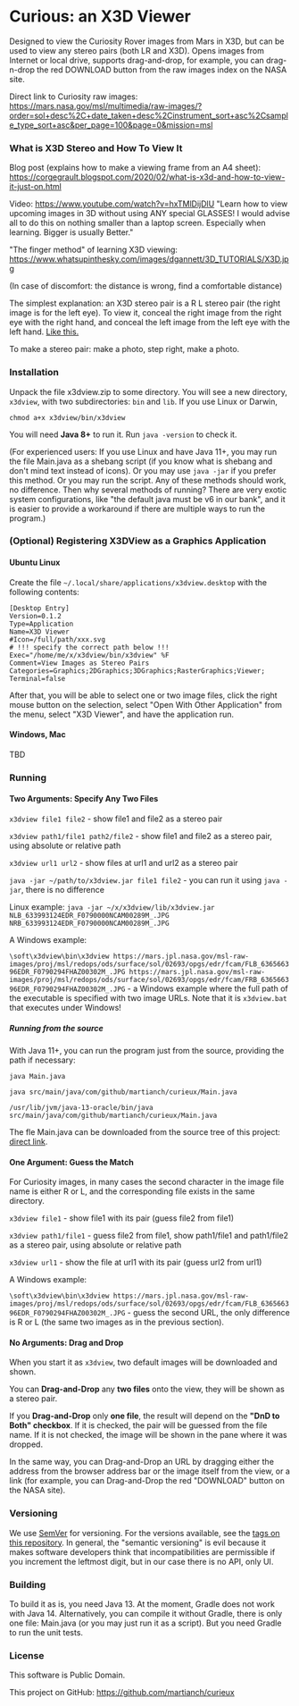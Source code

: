 
# Curious: an X3D Viewer

Designed to view the Curiosity Rover images from Mars in X3D, but can be used to view any stereo pairs (both LR and X3D).
Opens images from Internet or local drive, supports drag-and-drop, for example, you can drag-n-drop the red DOWNLOAD
button from the raw images index on the NASA site.

Direct link to Curiosity raw images: https://mars.nasa.gov/msl/multimedia/raw-images/?order=sol+desc%2C+date_taken+desc%2Cinstrument_sort+asc%2Csample_type_sort+asc&per_page=100&page=0&mission=msl

### What is X3D Stereo and How To View It

Blog post (explains how to make a viewing frame from an A4 sheet): https://corgegrault.blogspot.com/2020/02/what-is-x3d-and-how-to-view-it-just-on.html

Video: https://www.youtube.com/watch?v=hxTMlDijDlU
"Learn how to view upcoming images in 3D without using ANY special GLASSES! I would advise all to do this on nothing smaller than a laptop screen.  Especially when learning.
Bigger is usually Better." 

"The finger method" of learning X3D viewing: https://www.whatsupinthesky.com/images/dgannett/3D_TUTORIALS/X3D.jpg

(In case of discomfort: the distance is wrong, find a comfortable distance)

The simplest explanation: an X3D stereo pair is a R L stereo pair (the right image is for the left eye).
To view it, conceal the right image from the right eye with the right hand, and conceal the left image from the left eye with the left hand.
[Like this.](https://1.bp.blogspot.com/-PhMNZxEyuVE/XlAqaTOKAeI/AAAAAAAAAQ0/UMxy463wwpUsSHS40IJuJtweWaSwWGhsgCLcBGAsYHQ/s1600/stereo-tits.png)

To make a stereo pair: make a photo, step right, make a photo.

### Installation

Unpack the file x3dview.zip to some directory. You will see a new directory, `x3dview`, with two subdirectories: `bin` and `lib`.
If you use Linux or Darwin, 
```
chmod a+x x3dview/bin/x3dview
```

You will need **Java 8+** to run it. Run `java -version` to check it. 

(For experienced users: If you use Linux and have Java 11+, you may run the file Main.java as a shebang script (if you know what is shebang and don't mind text instead of icons). Or you may use `java -jar` if you prefer this method. Or you may run the script. Any of these methods should work, no difference. Then why several methods of running? There are very exotic system configurations, like "the default java must be v6 in our bank", and it is easier to provide a workaround if there are multiple ways to run the program.)

### (Optional) Registering X3DView as a Graphics Application
#### Ubuntu Linux
Create the file `~/.local/share/applications/x3dview.desktop` with the following contents:
```
[Desktop Entry]
Version=0.1.2
Type=Application
Name=X3D Viewer
#Icon=/full/path/xxx.svg
# !!! specify the correct path below !!!
Exec="/home/me/x/x3dview/bin/x3dview" %F
Comment=View Images as Stereo Pairs
Categories=Graphics;2DGraphics;3DGraphics;RasterGraphics;Viewer;
Terminal=false
```

After that, you will be able to select one or two image files, click the right mouse button on the selection,
select "Open With Other Application" from the menu, select "X3D Viewer", and have the application run.

#### Windows, Mac
TBD


### Running

#### Two Arguments: Specify Any Two Files

`x3dview file1 file2` - show file1 and file2 as a stereo pair

`x3dview path1/file1 path2/file2` - show file1 and file2 as a stereo pair, using absolute or relative path

`x3dview url1 url2` - show files at url1 and url2 as a stereo pair

`java -jar ~/path/to/x3dview.jar file1 file2` - you can run it using `java -jar`, there is no difference

Linux example:
`java -jar ~/x/x3dview/lib/x3dview.jar NLB_633993124EDR_F0790000NCAM00289M_.JPG NRB_633993124EDR_F0790000NCAM00289M_.JPG`

A Windows example:

`\soft\x3dview\bin\x3dview https://mars.jpl.nasa.gov/msl-raw-images/proj/msl/redops/ods/surface/sol/02693/opgs/edr/fcam/FLB_636566396EDR_F0790294FHAZ00302M_.JPG https://mars.jpl.nasa.gov/msl-raw-images/proj/msl/redops/ods/surface/sol/02693/opgs/edr/fcam/FRB_636566396EDR_F0790294FHAZ00302M_.JPG` - a Windows example where the full path of the executable is specified with two image URLs. Note that it is `x3dview.bat` that executes under Windows!

##### Running from the source

With Java 11+, you can run the program just from the source, providing the path if necessary:

```
java Main.java

java src/main/java/com/github/martianch/curieux/Main.java

/usr/lib/jvm/java-13-oracle/bin/java src/main/java/com/github/martianch/curieux/Main.java
```

The fle Main.java can be downloaded from the source tree of this project: [direct link](https://raw.githubusercontent.com/martianch/curieux/master/src/main/java/com/github/martianch/curieux/Main.java).

#### One Argument: Guess the Match

For Curiosity images, in many cases the second character in the image file name is either R or L, and the corresponding file exists in the same directory.

`x3dview file1` - show file1 with its pair (guess file2 from file1)

`x3dview path1/file1` - guess file2 from file1, show path1/file1 and path1/file2 as a stereo pair, using absolute or relative path

`x3dview url1` - show the file at url1 with its pair (guess url2 from url1)

A Windows example:

`\soft\x3dview\bin\x3dview https://mars.jpl.nasa.gov/msl-raw-images/proj/msl/redops/ods/surface/sol/02693/opgs/edr/fcam/FLB_636566396EDR_F0790294FHAZ00302M_.JPG` - guess the second URL, the only difference is R or L (the same two images as in the previous section).

#### No Arguments: Drag and Drop

When you start it as `x3dview`, two default images will be downloaded and shown.

You can **Drag-and-Drop** any **two files** onto the view, they will be shown as a stereo pair.

If you **Drag-and-Drop** only **one file**, the result will depend on the **"DnD to Both" checkbox**. If it is checked, the pair will be guessed from the file name. If it is not checked, the image will be shown in the pane where it was dropped.

In the same way, you can Drag-and-Drop an URL by dragging either the address from the browser address bar or the image itself from the view, or a link (for example, you can Drag-and-Drop the red "DOWNLOAD" button on the NASA site).

### Versioning

We use [SemVer](http://semver.org/) for versioning. For the versions available, see the [tags on this repository](https://github.com/martianch/curieux/tags).
In general, the "semantic versioning" is evil because it makes software developers think that incompatibilities are permissible if you increment the leftmost digit,
but in our case there is no API, only UI.

### Building

To build it as is, you need Java 13. At the moment, Gradle does not work with Java 14.
Alternatively, you can compile it without Gradle, there is only one file: Main.java (or you may just run it as a script).
But you need Gradle to run the unit tests.

### License

This software is Public Domain.

This project on GitHub: https://github.com/martianch/curieux



